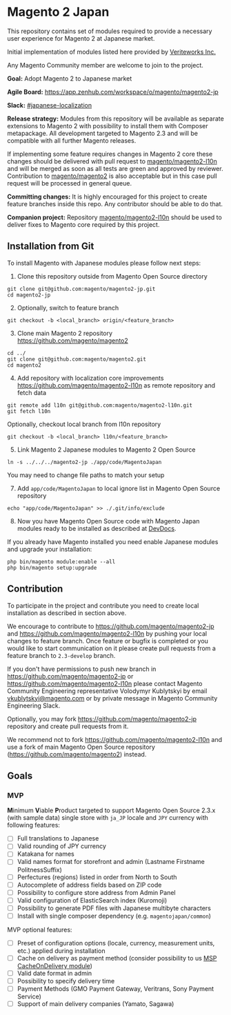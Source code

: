 # Magento 2 Japan
This repository contains set of modules required to provide a necessary user experience for Magento 2 at Japanese market.

Initial implementation of modules listed here provided by [Veriteworks Inc.](https://veriteworks.co.jp/)

Any Magento Community member are welcome to join to the project.

**Goal:** Adopt Magento 2 to Japanese market

**Agile Board:** https://app.zenhub.com/workspace/o/magento/magento2-jp

**Slack:** [#japanese-localization](https://magentocommeng.slack.com/messages/CB3DG6HFH)

**Release strategy:** Modules from this repository will be available as separate extensions to Magento 2 with possibility to install them with Composer metapackage. All development targeted to Magento 2.3 and will be compatible with all further Magento releases.

If implementing some feature requires changes in Magento 2 core these changes should be delivered with pull request to [magento/magento2-l10n](https://github.com/magento/magento2-l10n) and will be merged as soon as all tests are green and approved by reviewer. Contribution to [magento/magento2](https://github.com/magento/magento2) is also acceptable but in this case pull request will be processed in general queue.

**Committing changes:** It is highly encouraged for this project to create feature branches inside this repo. Any contributor should be able to do that.

**Companion project:** Repository [magento/magento2-l10n](https://github.com/magento/magento2-l10n) should be used to deliver fixes to Magento core required by this project.

## Installation from Git

To install Magento with Japanese modules please follow next steps:

1. Clone this repository outside from Magento Open Source directory

```
git clone git@github.com:magento/magento2-jp.git
cd magento2-jp
```

2. Optionally, switch to feature branch
```
git checkout -b <local_branch> origin/<feature_branch>
```

3. Clone main Magento 2 repository https://github.com/magento/magento2

```
cd ../
git clone git@github.com:magento/magento2.git
cd magento2
```

4. Add repository with localization core improvements https://github.com/magento/magento2-l10n as remote repository and fetch data
```
git remote add l10n git@github.com:magento/magento2-l10n.git
git fetch l10n
```
Optionally, checkout local branch from l10n repository

```
git checkout -b <local_branch> l10n/<feature_branch>
```

5. Link Magento 2 Japanese modules to Magento 2 Open Source

```
ln -s ../../../magento2-jp ./app/code/MagentoJapan
```

You may need to change file paths to match your setup

7. Add `app/code/MagentoJapan` to local ignore list in Magento Open Source repository
```
echo "app/code/MagentoJapan" >> ./.git/info/exclude
```

8. Now you have Magento Open Source code with Magento Japan modules ready to be installed as described at [DevDocs](https://devdocs.magento.com/guides/v2.2/install-gde/install/web/install-web-sample-data-clone.html#samp-data-perms).

If you already have Magento installed you need enable Japanese modules and upgrade your installation:
```
php bin/magento module:enable --all
php bin/magento setup:upgrade
```

## Contribution

To participate in the project and contribute you need to create local installation as described in section above.

We encourage to contribute to https://github.com/magento/magento2-jp and https://github.com/magento/magento2-l10n by pushing your local changes to feature branch. Once feature or bugfix is completed or you would like to start communication on it please create pull requests from a feature branch to `2.3-develop` branch.

If you don't have permissions to push new branch in https://github.com/magento/magento2-jp or https://github.com/magento/magento2-l10n please contact Magento Community Engineering representative Volodymyr Kublytskyi by email vkublytskyi@magento.com or by private message in Magento Community Engineering Slack.

Optionally, you may fork https://github.com/magento/magento2-jp repository and create pull requests from it.

We recommend not to fork https://github.com/magento/magento2-l10n and use a fork of main Magento Open Source repository (https://github.com/magento/magento2) instead.

## Goals

### MVP

**M**inimum **V**iable **P**roduct targeted to support Magento Open Source 2.3.x (with sample data) single store with `ja_JP` locale and `JPY` currency with following features:
- [ ] Full translations to Japanese
- [ ] Valid rounding of JPY currency
- [ ] Katakana for names
- [ ] Valid names format for storefront and admin (Lastname Firstname PolitnessSuffix)
- [ ] Perfectures (regions) listed in order from North to South
- [ ] Autocomplete of address fields based on ZIP code
- [ ] Possibility to configure store address from Admin Panel
- [ ] Valid configuration of ElasticSearch index (Kuromoji)
- [ ] Possibility to generate PDF files with Japanese multibyte characters
- [ ] Install with single composer dependency (e.g. `magentojapan/common`)

MVP optional features:
- [ ] Preset of configuration options (locale, currency, measurement units, etc.) applied during installation
- [ ] Cache on delivery as payment method (consider possibility to us [MSP CacheOnDelivery module](https://github.com/it4mage/CashOnDelivery))
- [ ] Valid date format in admin
- [ ] Possibility to specify delivery time
- [ ] Payment Methods (GMO Payment Gateway, Veritrans, Sony Payment Service)
- [ ] Support of main delivery companies (Yamato, Sagawa)